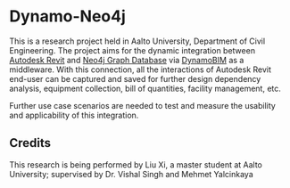 # Dynamo-Neo4j
This is a research project held in Aalto University, Department of Civil Engineering.
The project aims for the dynamic integration between [Autodesk Revit](http://www.autodesk.com/products/revit-family/overview) and [Neo4j Graph Database](https://neo4j.com/) via [DynamoBIM](http://dynamobim.org/) as a middleware. With this connection, all the interactions of Autodesk Revit end-user can be captured and saved for further design dependency analysis, equipment collection, bill of quantities, facility management, etc.

Further use case scenarios are needed to test and measure the usability and applicability of this integration.


## Credits
This research is being performed by Liu Xi, a master student at Aalto University; supervised by Dr. Vishal Singh and Mehmet Yalcinkaya

